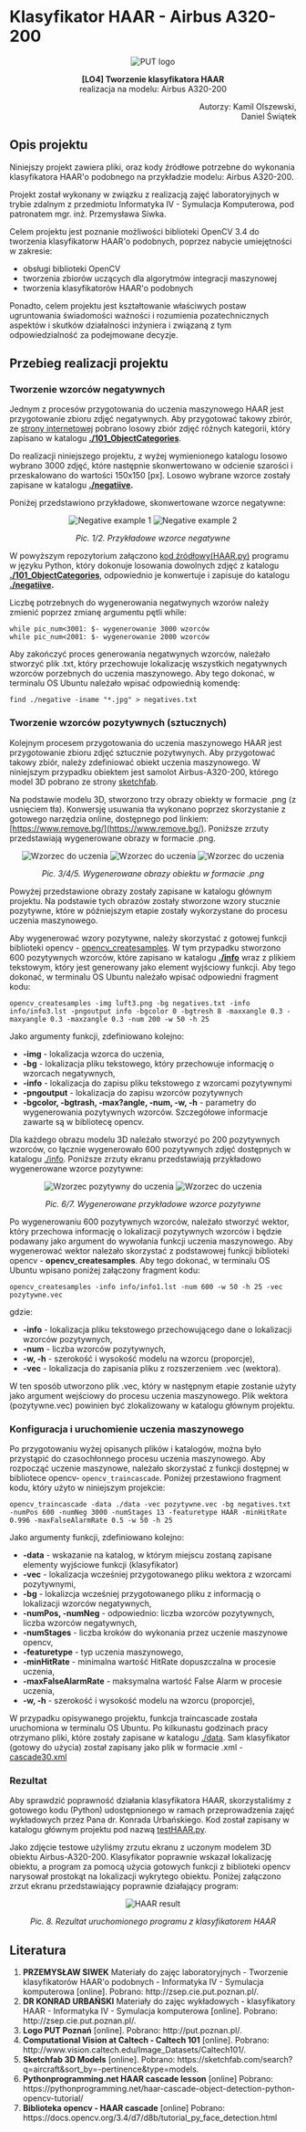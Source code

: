 # Klasyfikator HAAR - Airbus A320-200

<p align="center">
  <img src="/support_files/putlogo.png?raw=true" alt="PUT logo"/>
</p>

<p align="center">
<strong>[LO4] Tworzenie klasyfikatora HAAR</strong><br>realizacja na modelu: Airbus A320-200
</p>
<p align ="right">
Autorzy: Kamil Olszewski,<br>Daniel Świątek
</p>

<h2> Opis projektu</h2>
Niniejszy projekt zawiera pliki, oraz kody źródłowe potrzebne do wykonania klasyfikatora HAAR'o podobnego na przykładzie modelu: Airbus A320-200.

Projekt został wykonany w związku z realizacją zajęć laboratoryjnych w trybie zdalnym z przedmiotu Informatyka IV - Symulacja Komputerowa, pod patronatem mgr. inż. Przemysława Siwka.

Celem projektu jest poznanie możliwości biblioteki OpenCV 3.4 do tworzenia klasyfikatorw HAAR'o podobnych, poprzez nabycie umiejętności w zakresie:
<ul>
<li> obsługi biblioteki OpenCV </li>
<li> tworzenia zbiorów uczących dla algorytmów integracji maszynowej </li>
<li> tworzenia klasyfikatorów HAAR'o podobnych </li>
</ul>

Ponadto, celem projektu jest kształtowanie właściwych postaw ugruntowania świadomości ważności i rozumienia pozatechnicznych aspektów i skutków działalności inżyniera i związaną z tym odpowiedzialność za podejmowane decyzje.

<h2> Przebieg realizacji projektu </h2>
<h3> Tworzenie wzorców negatywnych</h3>

Jednym z procesów przygotowania do uczenia maszynowego HAAR jest przygotowanie zbioru zdjęć negatywnych. Aby przygotować takowy zbirór, ze [strony internetowej](http://www.vision.caltech.edu/Image_Datasets/Caltech101 "download images") pobrano losowy zbiór zdjęć różnych kategorii, który zapisano w katalogu <strong>[./101_ObjectCategories](https://github.com/Olsze16/Klasyfikator-HAAR---Airbus-A320-200/tree/master/101_ObjectCategories)</strong>.

Do realizacji niniejszego projektu, z wyżej wymienionego katalogu losowo wybrano 3000 zdjęć, które następnie skonwertowano w odcienie szarości i przeskalowano do wartości 150x150 [px]. Losowo wybrane wzorce zostały zapisane w katalogu <strong>[./negatiive](https://github.com/Olsze16/Klasyfikator-HAAR---Airbus-A320-200/tree/master/negative).</strong>

Poniżej przedstawiono przykładowe, skonwertowane wzorce negatywne:
<p align="center">
  <img src="/negative/image2.jpg?raw=true" alt="Negative example 1"/>
  <img src="/negative/image10.jpg?raw=true" alt="Negative example 2"/>
</p>
<p align="center"><em>Pic. 1/2. Przykładowe wzorce negatywne</em></p>

W powyższym repozytorium załączono [kod źródłowy(HAAR.py)](https://github.com/Olsze16/Klasyfikator-HAAR---Airbus-A320-200/tree/master/HAAR.py) programu w języku Python, który dokonuje losowania dowolnych zdjęć z katalogu <strong>[./101_ObjectCategories](https://github.com/Olsze16/Klasyfikator-HAAR---Airbus-A320-200/tree/master/101_ObjectCategories)</strong>, odpowiednio je konwertuje i zapisuje do katalogu <strong>[./negatiive](https://github.com/Olsze16/Klasyfikator-HAAR---Airbus-A320-200/tree/master/negative).</strong>

Liczbę potrzebnych do wygenerowania negatwynych wzorów należy zmienić poprzez zmianę argumentu pętli while:

    while pic_num<3001: $- wygenerowanie 3000 wzorców
    while pic_num<2001: $- wygenerowanie 2000 wzorców

Aby zakończyć proces generowania negatwynych wzorców, należało stworzyć plik .txt, który przechowuje lokalizację wszystkich negatywnych wzorców porzebnych do uczenia maszynowego. Aby tego dokonać, w terminalu OS Ubuntu należało wpisać odpowiednią komendę:

    find ./negative -iname "*.jpg" > negatives.txt

<h3> Tworzenie wzorców pozytywnych (sztucznych)</h3>

Kolejnym procesem przygotowania do uczenia maszynowego HAAR jest przygotowanie zbioru zdjęć sztucznie pozytwynych. Aby przygotować takowy zbiór, należy zdefiniować obiekt uczenia maszynowego. W niniejszym przypadku obiektem jest samolot Airbus-A320-200, którego model 3D pobrano ze strony [sketchfab](https://sketchfab.com/3d-models/airbus-a320-200-lufthansa-d78fe1ede1f7483cb9fd7734d055b417 "Airbus-A320-200 3D Model").

Na podstawie modelu 3D, stworzono trzy obrazy obiekty w formacie .png (z usnięciem tła). Konwersję usuwania tła wykonano poprzez skorzystanie z gotowego narzędzia online, dostępnego pod linkiem: [https://www.remove.bg/](https://www.remove.bg/). Poniższe zrzuty przedstawiają wygenerowane obrazy w formacie .png.

<p align="center">
  <img src="/luft1.png?raw=true" alt="Wzorzec do uczenia"/>
  <img src="/luft2.png?raw=true" alt="Wzorzec do uczenia"/>
  <img src="/luft3.png?raw=true" alt="Wzorzec do uczenia"/>
</p>
<p align="center"><em>Pic. 3/4/5. Wygenerowane obrazy obiektu w formacie .png</em></p>

Powyżej przedstawione obrazy zostały zapisane w katalogu głównym projektu. Na podstawie tych obrazów zostały stworzone wzory stucznie pozytywne, które w późniejszym etapie zostały wykorzystane do procesu uczenia maszynowego.

Aby wygenerować wzory pozytywne, należy skorzystać z gotowej funkcji biblioteki opencv - [opencv_createsamples](https://docs.opencv.org/2.4/doc/user_guide/ug_traincascade.html). W tym przypadku stworzono 600 pozytywnych wzorców, które zapisano w katalogu <strong>[./info](https://github.com/Olsze16/Klasyfikator-HAAR---Airbus-A320-200/tree/master/info)</strong> wraz z plikiem tekstowym, który jest generowany jako element wyjściowy funkcji. Aby tego dokonać, w terminalu OS Ubuntu należało wpisać odpowiedni fragment kodu:

    opencv_createsamples -img luft3.png -bg negatives.txt -info info/info3.lst -pngoutput info -bgcolor 0 -bgtresh 8 -maxxangle 0.3 -maxyangle 0.3 -maxzangle 0.3 -num 200 -w 50 -h 25

Jako argumenty funkcji, zdefiniowano kolejno:
<ul>
<li><strong>-img</strong> - lokalizacja wzorca do uczenia,</li>
<li> <strong>-bg</strong> - lokalizacja pliku tekstowego, który przechowuje informację o wzorcach negatywnych, </li>
<li> <strong>-info</strong> - lokalizacja do zapisu pliku tekstowego z wzorcami pozytywnymi </li>
<li> <strong>-pngoutput</strong> - lokalizacja do zapisu wzorców pozytywnych </li>
<li> <strong>-bgcolor, -bgtrash, -max?angle, -num, -w, -h</strong> - parametry do wygenerowania pozytywnych wzorców. Szczegółowe informacje zawarte są w bibliotecę opencv.  </li>
</ul>

Dla każdego obrazu modelu 3D należało stworzyć po 200 pozytywnych wzorców, co łącznie wygenerowało 600 pozytywnych zdjęć dostępnych w katalogu [./info](https://github.com/Olsze16/Klasyfikator-HAAR---Airbus-A320-200/tree/master/info). Poniższe zrzuty ekranu przedstawiają przykładowo wygenerowane wzorce pozytywne:

<p align="center">
  <img src="/info/0001_0026_0034_0085_0042.jpg?raw=true" alt="Wzorzec pozytywny do uczenia"/>
  <img src="/info/0004_0026_0035_0098_0049.jpg?raw=true" alt="Wzorzec do uczenia"/>
</p>
<p align="center"><em>Pic. 6/7. Wygenerowane przykładowe wzorce pozytywne</em></p>


Po wygenerowaniu 600 pozytywnych wzorców, należało stworzyć wektor, który przechowa informację o lokalizacji pozytywnych wzorców i będzie podawany jako argument do wywołania funkcji uczenia maszynowego. Aby wygenerować wektor należało skorzystać z podstawowej funkcji biblioteki opencv - <strong>opencv_createsamples</strong>. Aby tego dokonać, w terminalu OS Ubuntu wpisano poniżej załączony fragment kodu:

    opencv_createsamples -info info/info1.lst -num 600 -w 50 -h 25 -vec pozytywne.vec

gdzie:

<ul>
<li><strong>-info</strong> - lokalizacja pliku tekstowego przechowującego dane o lokalizacji wzorców pozytywnych,</li>
<li> <strong>-num</strong> - liczba wzorców pozytywnych, </li>
<li> <strong>-w, -h</strong> - szerokość i wysokość modelu na wzorcu (proporcje),</li>
<li> <strong>-vec</strong> - lokalizacja do zapisania pliku z rozszerzeniem .vec (wektora).</li>
</ul>

W ten sposób utworzono plik .vec, który w następnym etapie zostanie użyty jako argument wejściowy do procesu uczenia maszynowego. Plik wektora (pozytywne.vec) powinien być zlokalizowany w katalogu głównym projektu.






<h3> Konfiguracja i uruchomienie uczenia maszynowego</h3>

Po przygotowaniu wyżej opisanych plików i katalogów, można było przystąpić do czasochłonnego procesu uczenia maszynowego. Aby rozpocząć uczenie maszynowe, należało skorzystać z funkcji dostępnej w bibliotece opencv- `opencv_traincascade`. Poniżej przestawiono fragment kodu, który użyto w niniejszym projekcie:

    opencv_traincascade -data ./data -vec pozytywne.vec -bg negatives.txt -numPos 600 -numNeg 3000 -numStages 13 -featuretype HAAR -minHitRate 0.996 -maxFalseAlarmRate 0.5 -w 50 -h 25

Jako argumenty funkcji, zdefiniowano kolejno:
<ul>
<li><strong>-data</strong> - wskazanie na katalog, w którym miejscu zostaną zapisane elementy wyjściowe funkcji (klasyfikator)</li>
<li> <strong>-vec</strong> - lokalizacja wcześniej przygotowanego pliku wektora z wzorcami pozytywnymi, </li>
<li> <strong>-bg</strong> - lokalizcja wcześniej przygotowanego pliku z informacją o lokalizacji wzorców negatywnych, </li>
<li> <strong>-numPos, -numNeg</strong> - odpowiednio: liczba wzorców pozytywnych, liczba wzorców negatywnych, </li>
<li> <strong>-numStages</strong> - liczba kroków do wykonania przez uczenie maszynowe opencv,  </li>
<li> <strong>-featuretype</strong> - typ uczenia maszynowego,  </li>
<li> <strong>-minHitRate</strong> - minimalna wartość HitRate dopuszczalna w procesie uczenia, </li>
<li> <strong>-maxFalseAlarmRate</strong> - maksymalna wartość False Alarm w procesie uczenia,  </li><li> <strong>-w, -h</strong> - szerokość i wysokość modelu na wzorcu (proporcje),</li>
</ul>

W przypadku opisywanego projektu, funkcja traincascade została uruchomiona w terminalu OS Ubuntu. Po kilkunastu godzinach pracy otrzymano pliki, które zostały zapisane w katalogu [./data](https://github.com/Olsze16/Klasyfikator-HAAR---Airbus-A320-200/tree/master/data). Sam klasyfikator (gotowy do użycia) został zapisany jako plik w formacie .xml - [cascade30.xml](https://github.com/Olsze16/Klasyfikator-HAAR---Airbus-A320-200/tree/master/data/cascade30.xml)


<h3> Rezultat</h3>

Aby sprawdzić poprawność działania klasyfikatora HAAR, skorzystaliśmy z gotowego kodu (Python) udostępnionego w ramach przeprowadzenia zajęć wykładowych przez Pana dr. Konrada Urbańskiego. Kod został zapisany w katalogu głównym projektu pod nazwą [testHAAR.py](https://github.com/Olsze16/Klasyfikator-HAAR---Airbus-A320-200/tree/master/testHAAR.py).

Jako zdjęcie testowe użyliśmy zrzutu ekranu z uczonym modelem 3D obiektu Airbus-A320-200. Klasyfikator poprawnie wskazał lokalizację obiektu, a program za pomocą użycia gotowych funkcji z biblioteki opencv narysował prostokąt na lokalizacji wykrytego obiektu. Poniżej załączono zrzut ekranu przedstawiający poprawnie działający program:


<p align="center">
  <img src="/support_files/result.jpg?raw=true" alt="HAAR result"/>
</p>
<p align="center"><em>Pic. 8. Rezultat uruchomionego programu z klasyfikatorem HAAR</em></p>


<h2> Literatura </h2>

<ol>
<li><strong>PRZEMYSŁAW SIWEK</strong> Materiały do zajęc laboratoryjnych - Tworzenie klasyfikatorów HAAR'o podobnych - Informatyka IV - Symulacja komputerowa
[online]. Pobrano: http://zsep.cie.put.poznan.pl/. </li>
<li><strong>DR KONRAD URBAŃSKI</strong> Materiały do zajęc wykładowych - klasyfikatory HAAR - Informatyka IV - Symulacja komputerowa
[online].  Pobrano: http://zsep.cie.put.poznan.pl/. </li>
<li> <strong>Logo PUT Poznań</strong>
[online]. Pobrano: http://put.poznan.pl/.</li>
<li><strong>Computational Vision at Caltech - Caltech 101</strong> [online]. Pobrano: 
http://www.vision.caltech.edu/Image_Datasets/Caltech101/.</li>
<li><strong>Sketchfab 3D Models</strong> [online]. Pobrano: 
https://sketchfab.com/search?q=aircraft&sort_by=-pertinence&type=models.</li>
<li><strong>Pythonprogramming.net HAAR cascade lesson</strong> [online] Pobrano: https://pythonprogramming.net/haar-cascade-object-detection-python-opencv-tutorial/</li>
<li><strong>Biblioteka opencv - HAAR cascade</strong> [online] Pobrano: https://docs.opencv.org/3.4/d7/d8b/tutorial_py_face_detection.html</li>
</ol>




